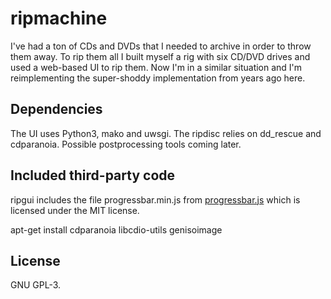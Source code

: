 # ripmachine
I've had a ton of CDs and DVDs that I needed to archive in order to throw them
away. To rip them all I built myself a rig with six CD/DVD drives and used a
web-based UI to rip them. Now I'm in a similar situation and I'm reimplementing
the super-shoddy implementation from years ago here.

## Dependencies
The UI uses Python3, mako and uwsgi. The ripdisc relies on dd_rescue and
cdparanoia. Possible postprocessing tools coming later.

## Included third-party code
ripgui includes the file progressbar.min.js from
[progressbar.js](https://github.com/kimmobrunfeldt/progressbar.js) which is
licensed under the MIT license.

apt-get install cdparanoia libcdio-utils genisoimage

## License
GNU GPL-3. 
